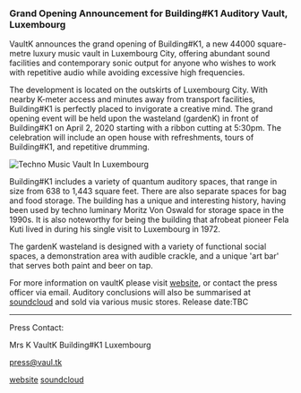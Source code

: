 ### **Grand Opening Announcement for Building#K1 Auditory Vault, Luxembourg**

VaultK announces the grand opening of Building#K1, a new 44000 square-metre luxury music vault in Luxembourg City, offering abundant sound facilities and contemporary sonic output for anyone who wishes to work with repetitive audio while avoiding excessive high frequencies.

The development is located on the outskirts of Luxembourg City. With nearby K-meter access and minutes away from transport facilities, Building#K1 is perfectly placed to invigorate a creative mind. The grand opening event will be held upon the wasteland (gardenK) in front of Building#K1 on April 2, 2020 starting with a ribbon cutting at 5:30pm. The celebration will include an open house with refreshments, tours of Building#K1, and repetitive drumming.

![Techno Music Vault In Luxembourg](https://66.media.tumblr.com/f72d8aea179daab7c7c7ce8585831743/acec42cc189281d3-c4/s1280x1920/6d12fe10b232df0faf50d737849953f6e2125eeb.jpg)

Building#K1 includes a variety of quantum auditory spaces, that range in size from 638 to 1,443 square feet. There are also separate spaces for bag and food storage. The building has a unique and interesting history, having been used by techno luminary Moritz Von Oswald for storage space in the 1990s. It is also noteworthy for being the building that afrobeat pioneer Fela Kuti lived in during his single visit to Luxembourg in 1972.

The gardenK wasteland is designed with a variety of functional social spaces, a demonstration area with audible crackle, and a unique 'art bar' that serves both paint and beer on tap.

For more information on vaultK please visit [website](https://vaul.tk), or contact the press officer via email. Auditory conclusions will also be summarised at [soundcloud](https://soundcloud.com/vaultk) and sold via various music stores. Release date:TBC

---

Press Contact:

Mrs K
VaultK
Building#K1
Luxembourg

press@vaul.tk

[website](https://vaul.tk)
[soundcloud](https://soundcloud.com/vaultk)

